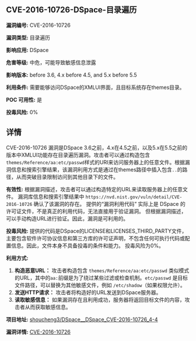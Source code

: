 ## CVE-2016-10726-DSpace-目录遍历

**漏洞编号:** CVE-2016-10726

**漏洞类型:** 目录遍历

**影响应用:** DSpace

**危害等级:** 中危，可能导致敏感信息泄露

**影响版本:** before 3.6, 4.x before 4.5, and 5.x before 5.5

**利用条件:** 需要能够访问DSpace的XMLUI界面，且目标系统存在themes目录。

**POC 可用性:** 是

**投毒风险:** 0%

## 详情

CVE-2016-10726 漏洞是DSpace 3.6之前，4.x在4.5之前，以及5.x在5.5之前的版本中XMLUI功能存在目录遍历漏洞。攻击者可以通过构造包含`themes/Reference/aa:etc/passwd`样式的URI来访问服务器上的任意文件。根据漏洞信息和搜索引擎结果，该漏洞利用方式是通过在themes路径中插入包含`..`的路径，从而突破目录限制访问到其他目录下的文件。

**有效性:**
根据漏洞描述，攻击者可以通过构造特定的URL来读取服务器上的任意文件。 漏洞库信息和搜索引擎结果中 `https://nvd.nist.gov/vuln/detail/CVE-2016-10726` 确认了该漏洞的存在。 提供的“漏洞利用代码” 实际上是 DSpace 的许可证文件，不是真正的利用代码，无法直接用于验证漏洞。 但根据漏洞描述，可以手动构造URL进行验证。因此，漏洞是可利用的。

**投毒风险:**
提供的代码是DSpace的LICENSE和LICENSES_THIRD_PARTY文件，主要包含软件许可协议信息和第三方库的许可证声明，不包含任何可执行代码或配置信息。因此，文件本身不具备投毒的条件和能力。 投毒风险为0%。

**利用方式:**
1.  **构造恶意URL：** 攻击者构造包含 `themes/Reference/aa:etc/passwd` 类似模式的URL，其中的`aa:`前缀是为了绕过某些过滤或检查机制。`etc/passwd` 是目标文件路径，可以替换为其他敏感文件，例如 `/etc/shadow`（如果权限允许）。
2.  **发送HTTP请求：** 攻击者将构造好的URL发送到DSpace服务器。
3.  **读取敏感信息：** 如果漏洞存在且利用成功，服务器将返回目标文件的内容，攻击者从而获取敏感信息。

**项目地址:** [shoucheng3/DSpace__DSpace_CVE-2016-10726_4-4](https://github.com/shoucheng3/DSpace__DSpace_CVE-2016-10726_4-4)

**漏洞详情:** [CVE-2016-10726](https://nvd.nist.gov/vuln/detail/CVE-2016-10726)